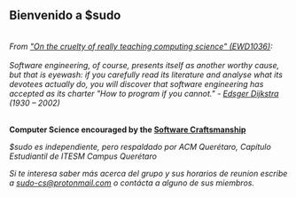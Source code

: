 ## Bienvenido a $sudo
<br><i>From <a href="http://www.cs.utexas.edu/~EWD/transcriptions/EWD10xx/EWD1036.html">"On the cruelty of really teaching computing science" (EWD1036)</a>:</i><br><br>
<i> Software engineering, of course, presents itself as another worthy cause, but that is eyewash: if you carefully read its literature and analyse what its devotees actually do, you will discover that software engineering has accepted as its charter "How to program if you cannot." - <a href="https://en.wikipedia.org/wiki/Edsger_W._Dijkstra">Edsger Dijkstra</a> (1930 – 2002)</i>

</i>

<br><strong>Computer Science encouraged by the <a href="https://en.wikipedia.org/wiki/Software_craftsmanship">Software Craftsmanship</a></strong>


<i> $sudo es independiente, pero respaldado por ACM Querétaro, Capítulo Estudiantil de ITESM Campus Querétaro</i><br>


<i> Si te interesa saber más acerca del grupo y sus horarios de reunion escribe a <a href="mailto:sudo-cs@protonmail.com">sudo-cs@protonmail.com</a> o contácta a alguno de sus miembros.</i>
